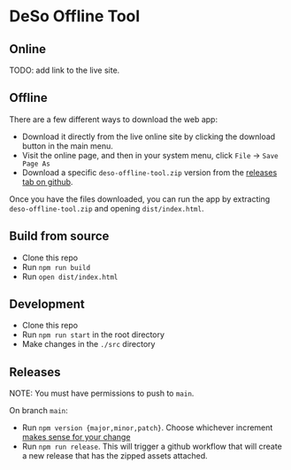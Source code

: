 # DeSo Offline Tool

## Online

TODO: add link to the live site.

## Offline

There are a few different ways to download the web app:

- Download it directly from the live online site by clicking the download button in the main menu.
- Visit the online page, and then in your system menu, click `File` -> `Save Page As`
- Download a specific `deso-offline-tool.zip` version from the [releases tab on github](https://github.com/deso-protocol/deso-offline-tool/releases).

Once you have the files downloaded, you can run the app by extracting `deso-offline-tool.zip` and
opening `dist/index.html`.

## Build from source

- Clone this repo
- Run `npm run build`
- Run `open dist/index.html`

## Development

- Clone this repo
- Run `npm run start` in the root directory
- Make changes in the `./src` directory

## Releases

NOTE: You must have permissions to push to `main`.

On branch `main`:

- Run `npm version {major,minor,patch}`. Choose whichever increment [makes sense
  for your change](https://docs.npmjs.com/about-semantic-versioning#incrementing-semantic-versions-in-published-packages)
- Run `npm run release`. This will trigger a github workflow that will create a new release that has the zipped
  assets attached.
